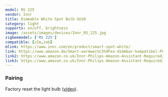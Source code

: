 ```yaml
---
model: RS 225
vendor: Innr
title: Dimmable White Spot Bulb GU10
category: light
supports: on/off, brightness
image: /assets/images/devices/Innr_RS_225.jpg
zigbeemodel: ['RS 225']
compatible: [z2m,iob]
mlink: https://www.innr.com/en/product/smart-spot-white/
link: https://www.amazon.de/Smart-warmwei%C3%9Fes-dimmbar-kompatibel-Philips/dp/B07KT98J3Q
link2: https://www.amazon.co.uk/Innr-Philips-Amazon-Assistant-Required/dp/B07M9CQ5X3
link3: https://www.amazon.co.uk/Innr-Philips-Amazon-Assistant-Required/dp/B07KT98J3Q
---
```

### Pairing
Factory reset the light bulb ([video](https://www.youtube.com/watch?v=4zkpZSv84H4)).


